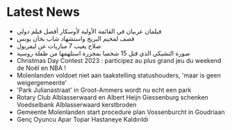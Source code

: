 # Latest News
-  فيلمان عربيان في القائمة الأولية لأوسكار أفضل فيلم دولي
-  قصف لمخيم البريج واستشهاد شاب بخان يونس
-  صلاح يغيب 7 مباريات عن ليفربول
-  صورة التشيكي الذي قتل 15 شخصا بمجزرة استلهمها من طفلة روسية
-  Christmas Day Contest 2023 : participez au plus grand jeu du weekend de Noël en NBA !
-  Molenlanden voldoet niet aan taakstelling statushouders, 'maar is geen weigergemeente'
-  'Park Julianastraat' in Groot-Ammers wordt nu echt een park
-  Rotary Club Alblasserwaard en Albert Heijn Giessenburg schenken Voedselbank Alblasserwaard kerstbroden
-  Gemeente Molenlanden start procedure plan Vossenburcht in Goudriaan
-  Genç Oyuncu Apar Topar Hastaneye Kaldırıldı
